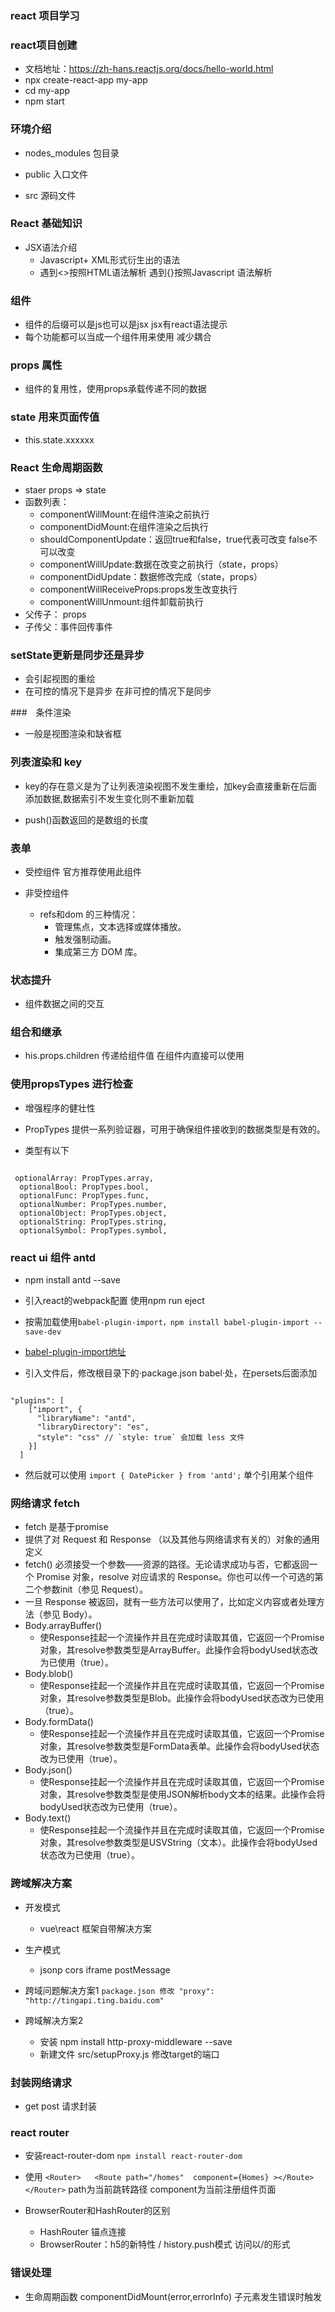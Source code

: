 ### react 项目学习


### react项目创建

+ 文档地址：https://zh-hans.reactjs.org/docs/hello-world.html
+ npx create-react-app my-app
+ cd my-app
+ npm start

### 环境介绍

+ nodes_modules 包目录

+ public 入口文件

+ src 源码文件

### React 基础知识

+ JSX语法介绍
    - Javascript+ XML形式衍生出的语法
    - 遇到<>按照HTML语法解析 遇到{}按照Javascript 语法解析

### 组件

+ 组件的后缀可以是js也可以是jsx  jsx有react语法提示
+ 每个功能都可以当成一个组件用来使用  减少耦合

### props 属性

+ 组件的复用性，使用props承载传递不同的数据

### state 用来页面传值
+ this.state.xxxxxx

### React 生命周期函数

+ staer props => state
+ 函数列表：
    - componentWillMount:在组件渲染之前执行
    - componentDidMount:在组件渲染之后执行
    - shouldComponentUpdate：返回true和false，true代表可改变 false不可以改变
    - componentWillUpdate:数据在改变之前执行（state，props）
    - componentDidUpdate：数据修改完成（state，props）
    - componentWillReceiveProps:props发生改变执行
    - componentWillUnmount:组件卸载前执行
+ 父传子： props
+ 子传父：事件回传事件

### setState更新是同步还是异步
+ 会引起视图的重绘
+ 在可控的情况下是异步 在非可控的情况下是同步

###　条件渲染

+ 一般是视图渲染和缺省框

### 列表渲染和 key

+ key的存在意义是为了让列表渲染视图不发生重绘，加key会直接重新在后面添加数据,数据索引不发生变化则不重新加载

+ push()函数返回的是数组的长度

### 表单

+ 受控组件  官方推荐使用此组件

+ 非受控组件
    - refs和dom  的三种情况：
        + 管理焦点，文本选择或媒体播放。
        + 触发强制动画。
        + 集成第三方 DOM 库。


### 状态提升

+ 组件数据之间的交互


### 组合和继承

+ his.props.children 传递给组件值  在组件内直接可以使用

### 使用propsTypes 进行检查

+ 增强程序的健壮性

+ PropTypes 提供一系列验证器，可用于确保组件接收到的数据类型是有效的。

+ 类型有以下

```

 optionalArray: PropTypes.array,
  optionalBool: PropTypes.bool,
  optionalFunc: PropTypes.func,
  optionalNumber: PropTypes.number,
  optionalObject: PropTypes.object,
  optionalString: PropTypes.string,
  optionalSymbol: PropTypes.symbol,

``` 

### react ui 组件  antd

+ npm install antd --save

+ 引入react的webpack配置  使用npm run eject
+ 按需加载使用`babel-plugin-import，npm install babel-plugin-import --save-dev`   
+ [babel-plugin-import地址](https://github.com/ant-design/babel-plugin-import)
+ 引入文件后，修改根目录下的·package.json babel·处，在persets后面添加

```

"plugins": [
    ["import", {
      "libraryName": "antd",
      "libraryDirectory": "es",
      "style": "css" // `style: true` 会加载 less 文件
    }]
  ]

  ```
+ 然后就可以使用 `import { DatePicker } from 'antd';`  单个引用某个组件

### 网络请求 fetch


+ fetch 是基于promise
+ 提供了对 Request 和 Response （以及其他与网络请求有关的）对象的通用定义
+ fetch() 必须接受一个参数——资源的路径。无论请求成功与否，它都返回一个 Promise 对象，resolve 对应请求的 Response。你也可以传一个可选的第二个参数init（参见 Request）。
+ 一旦 Response 被返回，就有一些方法可以使用了，比如定义内容或者处理方法（参见 Body）。
+ Body.arrayBuffer()
    - 使Response挂起一个流操作并且在完成时读取其值，它返回一个Promise对象，其resolve参数类型是ArrayBuffer。此操作会将bodyUsed状态改为已使用（true）。
+ Body.blob()
    - 使Response挂起一个流操作并且在完成时读取其值，它返回一个Promise对象，其resolve参数类型是Blob。此操作会将bodyUsed状态改为已使用（true）。
+ Body.formData()
    - 使Response挂起一个流操作并且在完成时读取其值，它返回一个Promise对象，其resolve参数类型是FormData表单。此操作会将bodyUsed状态改为已使用（true）。
+ Body.json()
    - 使Response挂起一个流操作并且在完成时读取其值，它返回一个Promise对象，其resolve参数类型是使用JSON解析body文本的结果。此操作会将bodyUsed状态改为已使用（true）。
+ Body.text()
    - 使Response挂起一个流操作并且在完成时读取其值，它返回一个Promise对象，其resolve参数类型是USVString（文本）。此操作会将bodyUsed状态改为已使用（true）。

###  跨域解决方案

+ 开发模式
    - vue\react 框架自带解决方案
+ 生产模式
    - jsonp cors  iframe postMessage


+ 跨域问题解决方案1  `package.json 修改 "proxy": "http://tingapi.ting.baidu.com"`

+ 跨域解决方案2 

    - 安装 npm install http-proxy-middleware --save  
    - 新建文件  src/setupProxy.js  修改target的端口

### 封装网络请求

+ get post 请求封装

### react router 

+ 安装react-router-dom  `npm install react-router-dom`

+ 使用 `<Router>   <Route path="/homes"  component={Homes} ></Route> </Router>` path为当前跳转路径  component为当前注册组件页面

+ BrowserRouter和HashRouter的区别

    - HashRouter 锚点连接
    - BrowserRouter：h5的新特性 / history.push模式  访问以/的形式

### 错误处理

+ 生命周期函数 componentDidMount(error,errorInfo)  子元素发生错误时触发